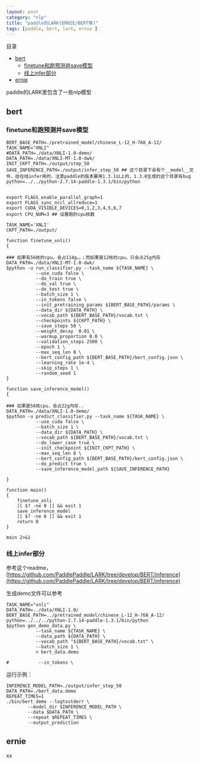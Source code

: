 ```yaml
---
layout: post
category: "nlp"
title: "paddle的LARK(ERNIE/BERT等)"
tags: [paddle, bert, lark, ernie ]
---
```


目录

<!-- TOC -->

- [bert](#bert)
  - [finetune和跑预测并save模型](#finetune%E5%92%8C%E8%B7%91%E9%A2%84%E6%B5%8B%E5%B9%B6save%E6%A8%A1%E5%9E%8B)
  - [线上infer部分](#%E7%BA%BF%E4%B8%8Ainfer%E9%83%A8%E5%88%86)
- [ernie](#ernie)

<!-- /TOC -->

paddle的LARK里包含了一些nlp模型

## bert

### finetune和跑预测并save模型

```shell
BERT_BASE_PATH=./pretrained_model/chinese_L-12_H-768_A-12/
TASK_NAME="XNLI"
#DATA_PATH=./data/XNLI-1.0-demo/
DATA_PATH=./data/XNLI-MT-1.0-dwk/
INIT_CKPT_PATH=./output/step_50
SAVE_INFERENCE_PATH=./output/infer_step_50 ## 这个目录下会有个__model__文件，给在线infer用的，注意paddle的版本要用1.3.1以上的，1.3.0生成的这个目录有bug
python=../../python-2.7.14-paddle-1.3.1/bin/python


export FLAGS_enable_parallel_graph=1
export FLAGS_sync_nccl_allreduce=1
export CUDA_VISIBLE_DEVICES=0,1,2,3,4,5,6,7
export CPU_NUM=3 ## 设置跑的cpu核数

TASK_NAME='XNLI'
CKPT_PATH=./output/

function finetune_xnli()
{

### 如果有56核的cpu，会占114g。。；而如果是12核的cpu，只会占25g内存
DATA_PATH=./data/XNLI-MT-1.0-dwk/
$python -u run_classifier.py --task_name ${TASK_NAME} \
           --use_cuda false \
           --do_train true \
           --do_val true \
           --do_test true \
           --batch_size 1 \
           --in_tokens false \
           --init_pretraining_params ${BERT_BASE_PATH}/params \
           --data_dir ${DATA_PATH} \
           --vocab_path ${BERT_BASE_PATH}/vocab.txt \
           --checkpoints ${CKPT_PATH} \
           --save_steps 50 \
           --weight_decay  0.01 \
           --warmup_proportion 0.0 \
           --validation_steps 2500 \
           --epoch 1 \
           --max_seq_len 8 \
           --bert_config_path ${BERT_BASE_PATH}/bert_config.json \
           --learning_rate 1e-4 \
           --skip_steps 1 \
           --random_seed 1
}

function save_inference_model() 
{

### 如果是56核cpu，会占22g内存..
DATA_PATH=./data/XNLI-1.0-demo/
$python -u predict_classifier.py --task_name ${TASK_NAME} \
           --use_cuda false \
           --batch_size 1 \
           --data_dir ${DATA_PATH} \
           --vocab_path ${BERT_BASE_PATH}/vocab.txt \
           --do_lower_case true \
           --init_checkpoint ${INIT_CKPT_PATH} \
           --max_seq_len 8 \
           --bert_config_path ${BERT_BASE_PATH}/bert_config.json \
           --do_predict true \
           --save_inference_model_path ${SAVE_INFERENCE_PATH}

}

function main()
{
    finetune_xnli
    [[ $? -ne 0 ]] && exit 1
    save_inference_model
    [[ $? -ne 0 ]] && exit 1
    return 0
}

main 2>&1 
```

### 线上infer部分

参考这个readme，[https://github.com/PaddlePaddle/LARK/tree/develop/BERT/inference](https://github.com/PaddlePaddle/LARK/tree/develop/BERT/inference)

生成demo文件可以参考

```shell
TASK_NAME="xnli"
DATA_PATH=../data/XNLI-1.0/
BERT_BASE_PATH=../pretrained_model/chinese_L-12_H-768_A-12/
python=../../../python-2.7.14-paddle-1.3.1/bin/python
$python gen_demo_data.py \
           --task_name ${TASK_NAME} \
           --data_path ${DATA_PATH} \
           --vocab_path "${BERT_BASE_PATH}/vocab.txt" \
           --batch_size 1 \
           > bert_data.demo

#           --in_tokens \
```

运行示例：

```shell
INFERENCE_MODEL_PATH=./output/infer_step_50
DATA_PATH=./bert_data.demo
REPEAT_TIMES=1
./bin/bert_demo --logtostderr \
        --model_dir $INFERENCE_MODEL_PATH \
        --data $DATA_PATH \
        --repeat $REPEAT_TIMES \
        --output_prediction
```

## ernie

xx